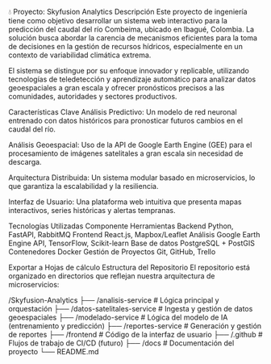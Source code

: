 💧 Proyecto: Skyfusion Analytics
Descripción
Este proyecto de ingeniería tiene como objetivo desarrollar un sistema web interactivo para la predicción del caudal del río Combeima, ubicado en Ibagué, Colombia. La solución busca abordar la carencia de mecanismos eficientes para la toma de decisiones en la gestión de recursos hídricos, especialmente en un contexto de variabilidad climática extrema.

El sistema se distingue por su enfoque innovador y replicable, utilizando tecnologías de teledetección y aprendizaje automático para analizar datos geoespaciales a gran escala y ofrecer pronósticos precisos a las comunidades, autoridades y sectores productivos.

Características Clave
Análisis Predictivo: Un modelo de red neuronal entrenado con datos históricos para pronosticar futuros cambios en el caudal del río.

Análisis Geoespacial: Uso de la API de Google Earth Engine (GEE) para el procesamiento de imágenes satelitales a gran escala sin necesidad de descarga.

Arquitectura Distribuida: Un sistema modular basado en microservicios, lo que garantiza la escalabilidad y la resiliencia.

Interfaz de Usuario: Una plataforma web intuitiva que presenta mapas interactivos, series históricas y alertas tempranas.

Tecnologías Utilizadas
Componente	Herramientas
Backend	Python, FastAPI, RabbitMQ
Frontend	React.js, Mapbox/Leaflet
Análisis	Google Earth Engine API, TensorFlow, Scikit-learn
Base de datos	PostgreSQL + PostGIS
Contenedores	Docker
Gestión de Proyectos	Git, GitHub, Trello

Exportar a Hojas de cálculo
Estructura del Repositorio
El repositorio está organizado en directorios que reflejan nuestra arquitectura de microservicios:

/Skyfusion-Analytics
├── /analisis-service        # Lógica principal y orquestación
├── /datos-satelitales-service  # Ingesta y gestión de datos geoespaciales
├── /modelado-service        # Lógica del modelo de IA (entrenamiento y predicción)
├── /reportes-service        # Generación y gestión de reportes
├── /frontend               # Código de la interfaz de usuario
├── /.github                # Flujos de trabajo de CI/CD (futuro)
├── /docs                   # Documentación del proyecto
└── README.md
